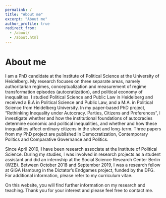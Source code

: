 ```yaml
---
permalink: /
title: "About me"
excerpt: "About me"
author_profile: true
redirect_from: 
  - /about/
  - /about.html
---
```

About me
======

I am a PhD candidate at the Institute of Political Science at the University of Heidelberg. My research focuses on three separate areas, namely authoritarian regimes, conceptualization and measurement of regime transformation episodes (autocratization), and political economy of inequalities. I studied Political Science and Public Law in Heidelberg and received a B.A in Political Science and Public Law, and a M.A. in Political Science from Heidelberg University. In my paper-based PhD project, “Rethinking Inequality under Autocracy. Parties, Citizens and Preferences”, I investigate whether and how the institutional foundations of autocracies determine economic and political inequalities, and whether and how these inequalities affect ordinary citizens in the short and long-term. Three papers from my PhD project are published in Democratization, Contemporary Politics and Comparative Governance and Politics. 

Since April 2019, I have been research associate at the Institute of Political Science. During my studies, I was involved in research projects as a student assistant and did an internship at the Social Science Research Center Berlin (WZB). Between October 2018 and September 2019, I was a research fellow at GIGA Hamburg in the Dictator’s Endgames project, funded by the DFG. For additional information, please refer to my curriculum vitae.

On this website, you will find further information on my research and teaching. Thank you for your interest and please feel free to contact me.
